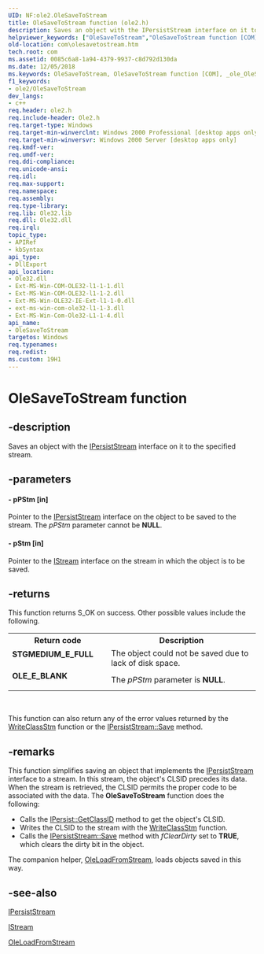```yaml
---
UID: NF:ole2.OleSaveToStream
title: OleSaveToStream function (ole2.h)
description: Saves an object with the IPersistStream interface on it to the specified stream.helpviewer_keywords: ["OleSaveToStream","OleSaveToStream function [COM]","_ole_OleSaveToStream","com.olesavetostream","ole/OleSaveToStream"]
old-location: com\olesavetostream.htm
tech.root: com
ms.assetid: 0085c6a8-1a94-4379-9937-c8d792d130da
ms.date: 12/05/2018
ms.keywords: OleSaveToStream, OleSaveToStream function [COM], _ole_OleSaveToStream, com.olesavetostream, ole/OleSaveToStream
f1_keywords:
- ole2/OleSaveToStream
dev_langs:
- c++
req.header: ole2.h
req.include-header: Ole2.h
req.target-type: Windows
req.target-min-winverclnt: Windows 2000 Professional [desktop apps only]
req.target-min-winversvr: Windows 2000 Server [desktop apps only]
req.kmdf-ver: 
req.umdf-ver: 
req.ddi-compliance: 
req.unicode-ansi: 
req.idl: 
req.max-support: 
req.namespace: 
req.assembly: 
req.type-library: 
req.lib: Ole32.lib
req.dll: Ole32.dll
req.irql: 
topic_type:
- APIRef
- kbSyntax
api_type:
- DllExport
api_location:
- Ole32.dll
- Ext-MS-Win-COM-OLE32-l1-1-1.dll
- Ext-MS-Win-COM-OLE32-l1-1-2.dll
- Ext-MS-Win-OLE32-IE-Ext-l1-1-0.dll
- ext-ms-win-com-ole32-l1-1-3.dll
- Ext-MS-Win-Com-Ole32-L1-1-4.dll
api_name:
- OleSaveToStream
targetos: Windows
req.typenames: 
req.redist: 
ms.custom: 19H1
---
```


# OleSaveToStream function


## -description


Saves an object with the <a href="https://docs.microsoft.com/windows/desktop/api/objidl/nn-objidl-ipersiststream">IPersistStream</a> interface on it to the specified stream.


## -parameters




#### - pPStm [in]

Pointer to the <a href="https://docs.microsoft.com/windows/desktop/api/objidl/nn-objidl-ipersiststream">IPersistStream</a> interface on the object to be saved to the stream. The <i>pPStm</i> parameter cannot be <b>NULL</b>.


#### - pStm [in]

 Pointer to the <a href="https://docs.microsoft.com/windows/desktop/api/objidl/nn-objidl-istream">IStream</a> interface on the stream in which the object is to be saved.


## -returns



This function returns S_OK on success. Other possible values include the following.

<table>
<tr>
<th>Return code</th>
<th>Description</th>
</tr>
<tr>
<td width="40%">
<dl>
<dt><b>STGMEDIUM_E_FULL</b></dt>
</dl>
</td>
<td width="60%">
The object could not be saved due to lack of disk space.

</td>
</tr>
<tr>
<td width="40%">
<dl>
<dt><b>OLE_E_BLANK</b></dt>
</dl>
</td>
<td width="60%">
The <i>pPStm</i> parameter is <b>NULL</b>.

</td>
</tr>
</table>
 

This function can also return any of the error values returned by the <a href="https://docs.microsoft.com/windows/desktop/api/coml2api/nf-coml2api-writeclassstm">WriteClassStm</a> function or the <a href="https://docs.microsoft.com/windows/desktop/api/objidl/nf-objidl-ipersiststream-save">IPersistStream::Save</a> method.




## -remarks



This function simplifies saving an object that implements the <a href="https://docs.microsoft.com/windows/desktop/api/objidl/nn-objidl-ipersiststream">IPersistStream</a> interface to a stream. In this stream, the object's CLSID precedes its data. When the stream is retrieved, the CLSID permits the proper code to be associated with the data. The <b>OleSaveToStream</b> function does the following:

<ul>
<li>Calls the <a href="https://docs.microsoft.com/windows/desktop/api/objidl/nf-objidl-ipersist-getclassid">IPersist::GetClassID</a> method to get the object's CLSID.</li>
<li>Writes the CLSID to the stream with the <a href="https://docs.microsoft.com/windows/desktop/api/coml2api/nf-coml2api-writeclassstm">WriteClassStm</a> function.</li>
<li>Calls the <a href="https://docs.microsoft.com/windows/desktop/api/objidl/nf-objidl-ipersiststream-save">IPersistStream::Save</a> method with <i>fClearDirty</i> set to <b>TRUE</b>, which clears the dirty bit in the object.</li>
</ul>
The companion helper, <a href="https://docs.microsoft.com/windows/desktop/api/ole/nf-ole-oleloadfromstream">OleLoadFromStream</a>, loads objects saved in this way.




## -see-also




<a href="https://docs.microsoft.com/windows/desktop/api/objidl/nn-objidl-ipersiststream">IPersistStream</a>



<a href="https://docs.microsoft.com/windows/desktop/api/objidl/nn-objidl-istream">IStream</a>



<a href="https://docs.microsoft.com/windows/desktop/api/ole/nf-ole-oleloadfromstream">OleLoadFromStream</a>
 

 

